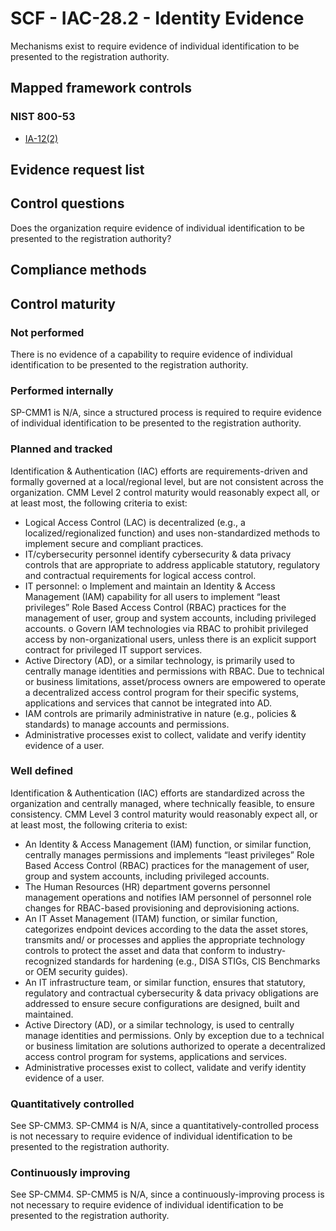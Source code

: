 # SCF - IAC-28.2 - Identity Evidence
Mechanisms exist to require evidence of individual identification to be presented to the registration authority.
## Mapped framework controls
### NIST 800-53
- [IA-12(2)](../nist80053/ia-12-2.md)

## Evidence request list


## Control questions
Does the organization require evidence of individual identification to be presented to the registration authority?

## Compliance methods


## Control maturity
### Not performed
There is no evidence of a capability to require evidence of individual identification to be presented to the registration authority.

### Performed internally
SP-CMM1 is N/A, since a structured process is required to require evidence of individual identification to be presented to the registration authority.

### Planned and tracked
Identification & Authentication (IAC) efforts are requirements-driven and formally governed at a local/regional level, but are not consistent across the organization. CMM Level 2 control maturity would reasonably expect all, or at least most, the following criteria to exist:
- Logical Access Control (LAC) is decentralized (e.g., a localized/regionalized function) and uses non-standardized methods to implement secure and compliant practices.
- IT/cybersecurity personnel identify cybersecurity & data privacy controls that are appropriate to address applicable statutory, regulatory and contractual requirements for logical access control.
- IT personnel:
o	Implement and maintain an Identity & Access Management (IAM) capability for all users to implement “least privileges” Role Based Access Control (RBAC) practices for the management of user, group and system accounts, including privileged accounts.
o	Govern IAM technologies via RBAC to prohibit privileged access by non-organizational users, unless there is an explicit support contract for privileged IT support services.
- Active Directory (AD), or a similar technology, is primarily used to centrally manage identities and permissions with RBAC. Due to technical or business limitations, asset/process owners are empowered to operate a decentralized access control program for their specific systems, applications and services that cannot be integrated into AD.
- IAM controls are primarily administrative in nature (e.g., policies & standards) to manage accounts and permissions.
- Administrative processes exist to collect, validate and verify identity evidence of a user.

### Well defined
Identification & Authentication (IAC) efforts are standardized across the organization and centrally managed, where technically feasible, to ensure consistency. CMM Level 3 control maturity would reasonably expect all, or at least most, the following criteria to exist:
- An Identity & Access Management (IAM) function, or similar function, centrally manages permissions and implements “least privileges” Role Based Access Control (RBAC) practices for the management of user, group and system accounts, including privileged accounts.
- The Human Resources (HR) department governs personnel management operations and notifies IAM personnel of personnel role changes for RBAC-based provisioning and deprovisioning actions.
- An IT Asset Management (ITAM) function, or similar function, categorizes endpoint devices according to the data the asset stores, transmits and/ or processes and applies the appropriate technology controls to protect the asset and data that conform to industry-recognized standards for hardening (e.g., DISA STIGs, CIS Benchmarks or OEM security guides).
- An IT infrastructure team, or similar function, ensures that statutory, regulatory and contractual cybersecurity & data privacy obligations are addressed to ensure secure configurations are designed, built and maintained.
- Active Directory (AD), or a similar technology, is used to centrally manage identities and permissions. Only by exception due to a technical or business limitation are solutions authorized to operate a decentralized access control program for systems, applications and services.
- Administrative processes exist to collect, validate and verify identity evidence of a user.

### Quantitatively controlled
See SP-CMM3. SP-CMM4 is N/A, since a quantitatively-controlled process is not necessary to require evidence of individual identification to be presented to the registration authority.

### Continuously improving
See SP-CMM4. SP-CMM5 is N/A, since a continuously-improving process is not necessary to require evidence of individual identification to be presented to the registration authority.
